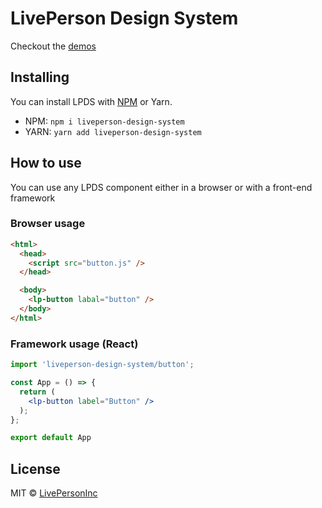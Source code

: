 # LivePerson Design System

Checkout the [demos](https://livepersoninc.github.io/lp-design-system)

## Installing

You can install LPDS with [NPM](https://www.npmjs.com/package/liveperson-design-system) or Yarn.

- NPM: `npm i liveperson-design-system`
- YARN: `yarn add liveperson-design-system`

## How to use

You can use any LPDS component either in a browser or with a front-end framework

### Browser usage
```html
<html>
  <head>
    <script src="button.js" />
  </head>

  <body>
    <lp-button labal="button" />
  </body>
</html>
```

### Framework usage (React)
```jsx
import 'liveperson-design-system/button';

const App = () => {
  return (
    <lp-button label="Button" />
  );
};

export default App
```

## License

MIT © [LivePersonInc](https://github.com/LivePersonInc)
